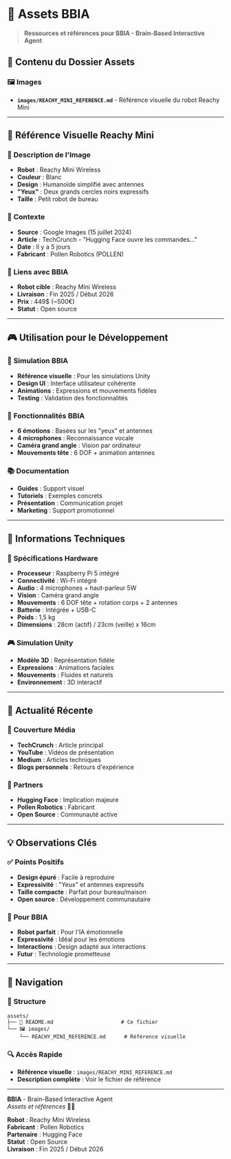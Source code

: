 # 📁 Assets BBIA

> **Ressources et références pour BBIA - Brain-Based Interactive Agent**

## 🎯 **Contenu du Dossier Assets**

### 🖼️ **Images**
- **`images/REACHY_MINI_REFERENCE.md`** - Référence visuelle du robot Reachy Mini

---

## 🤖 **Référence Visuelle Reachy Mini**

### 📸 **Description de l'Image**
- **Robot** : Reachy Mini Wireless
- **Couleur** : Blanc
- **Design** : Humanoïde simplifié avec antennes
- **"Yeux"** : Deux grands cercles noirs expressifs
- **Taille** : Petit robot de bureau

### 🎯 **Contexte**
- **Source** : Google Images (15 juillet 2024)
- **Article** : TechCrunch - "Hugging Face ouvre les commandes..."
- **Date** : Il y a 5 jours
- **Fabricant** : Pollen Robotics (POLLEN)

### 🔗 **Liens avec BBIA**
- **Robot cible** : Reachy Mini Wireless
- **Livraison** : Fin 2025 / Début 2026
- **Prix** : 449$ (~500€)
- **Statut** : Open source

---

## 🎮 **Utilisation pour le Développement**

### 🧠 **Simulation BBIA**
- **Référence visuelle** : Pour les simulations Unity
- **Design UI** : Interface utilisateur cohérente
- **Animations** : Expressions et mouvements fidèles
- **Testing** : Validation des fonctionnalités

### 🎯 **Fonctionnalités BBIA**
- **6 émotions** : Basées sur les "yeux" et antennes
- **4 microphones** : Reconnaissance vocale
- **Caméra grand angle** : Vision par ordinateur
- **Mouvements tête** : 6 DOF + animation antennes

### 📚 **Documentation**
- **Guides** : Support visuel
- **Tutoriels** : Exemples concrets
- **Présentation** : Communication projet
- **Marketing** : Support promotionnel

---

## 🎯 **Informations Techniques**

### 🔧 **Spécifications Hardware**
- **Processeur** : Raspberry Pi 5 intégré
- **Connectivité** : Wi-Fi intégré
- **Audio** : 4 microphones + haut-parleur 5W
- **Vision** : Caméra grand angle
- **Mouvements** : 6 DOF tête + rotation corps + 2 antennes
- **Batterie** : Intégrée + USB-C
- **Poids** : 1,5 kg
- **Dimensions** : 28cm (actif) / 23cm (veille) x 16cm

### 🎮 **Simulation Unity**
- **Modèle 3D** : Représentation fidèle
- **Expressions** : Animations faciales
- **Mouvements** : Fluides et naturels
- **Environnement** : 3D interactif

---

## 🌟 **Actualité Récente**

### 📰 **Couverture Média**
- **TechCrunch** : Article principal
- **YouTube** : Vidéos de présentation
- **Medium** : Articles techniques
- **Blogs personnels** : Retours d'expérience

### 🔗 **Partners**
- **Hugging Face** : Implication majeure
- **Pollen Robotics** : Fabricant
- **Open Source** : Communauté active

---

## 💡 **Observations Clés**

### ✅ **Points Positifs**
- **Design épuré** : Facile à reproduire
- **Expressivité** : "Yeux" et antennes expressifs
- **Taille compacte** : Parfait pour bureau/maison
- **Open source** : Développement communautaire

### 🎯 **Pour BBIA**
- **Robot parfait** : Pour l'IA émotionnelle
- **Expressivité** : Idéal pour les émotions
- **Interactions** : Design adapté aux interactions
- **Futur** : Technologie prometteuse

---

## 🎯 **Navigation**

### 📁 **Structure**
```
assets/
├── 📖 README.md                      # Ce fichier
└── 🖼️ images/
    └── REACHY_MINI_REFERENCE.md      # Référence visuelle
```

### 🔍 **Accès Rapide**
- **Référence visuelle** : `images/REACHY_MINI_REFERENCE.md`
- **Description complète** : Voir le fichier de référence

---

**BBIA** - Brain-Based Interactive Agent  
*Assets et références* 📁✨

**Robot** : Reachy Mini Wireless  
**Fabricant** : Pollen Robotics  
**Partenaire** : Hugging Face  
**Statut** : Open Source  
**Livraison** : Fin 2025 / Début 2026 